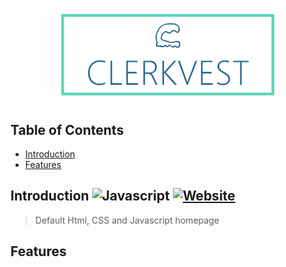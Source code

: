 <p align="center">
  <a href="https://github.com/clerkvest">
    <img alt="Clerkvest" title="Clerkvest" src=".github/images/Clerkvest_Github_Readme.png" width="350">
  </a>
  <br>
</p>

## Table of Contents

- [Introduction](#introduction)
- [Features](#features)

## Introduction ![Javascript](https://img.shields.io/badge/Javascript-Html-Red?logo=javascript&logoColor=White) [![Website](https://img.shields.io/website?down_color=red&down_message=down&up_color=green&up_message=up&url=http%3A%2F%2Fclerkvest.com%2F)](http://clerkvest.com/) 
> Default Html, CSS and Javascript homepage

## Features
